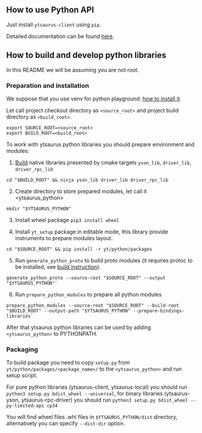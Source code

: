 ## How to use Python API

Just install `ytsaurus-client` using `pip`.

Detailed documentation can be found [here](https://ytsaurus.tech/docs/ru/api/python/start).


## How to build and develop python libraries
In this README we will be assuming you are not root.

### Preparation and installation

We suppose that you use venv for python playground: [how to install it](https://docs.python.org/3/library/venv.html).

Let call project checkout directory as `<source_root>` and project build directory as `<build_root>`.

```
export SOURCE_ROOT=<source_root>
export BUILD_ROOT=<build_root>
```

To work with ytsaurus python libraries you should prepare environment and modules:
  1. [Build](https://github.com/ytsaurus/ytsaurus/blob/main/BUILD.md) native libraries presented by cmake targets `yson_lib`, `driver_lib`, `driver_rpc_lib`
```
cd "$BUILD_ROOT" && ninja yson_lib driver_lib driver_rpc_lib
```

  2. Create directory to store prepared modules, let call it <ytsaurus_python> 
```
mkdir "$YTSAURUS_PYTHON"
```

  3. Install wheel package `pip3 install wheel`

  4. Install `yt_setup` package in editable mode, this library provide instruments to prepare modules layout.
```
cd "$SOURCE_ROOT" && pip install -r yt/python/packages
```
  
  5. Run `generate_python_proto` to build proto modules (it requires protoc to be installed, see [build instruction](https://github.com/ytsaurus/ytsaurus/blob/main/BUILD.md)).
```
generate_python_proto --source-root "$SOURCE_ROOT" --output "$YTSAURUS_PYTHON"`
```

  6. Run `prepare_python_modules` to prepare all python modules
```
prepare_python_modules --source-root "$SOURCE_ROOT" --build-root "$BUILD_ROOT" --output-path "$YTSAURUS_PYTHON" --prepare-bindings-libraries`
```

After that ytsaurus python libraries can be used by adding `<ytsaurus_python>` to PYTHONPATH.

### Packaging

To build package you need to copy `setup.py` from `yt/python/packages/<package_name>/` to the `<ytsaurus_python>` and run setup script.

For pure python libraries (ytsaurus-client, ytsaurus-local) you should run `python3 setup.py bdist_wheel --universal`, for binary libraries (ytsaurus-yson, ytsaurus-rpc-driver) you should run `python3 setup.py bdist_wheel --py-limited-api cp34`

You will find wheel files .whl files in `$YTSAURUS_PYTHON/dist` directory, alternatively you can specify `--dist-dir` option.
